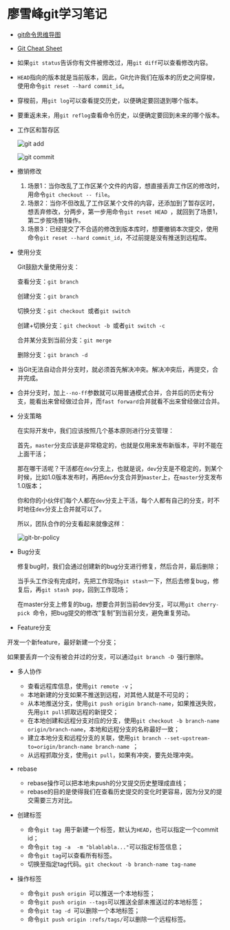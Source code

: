 # 廖雪峰git学习笔记



- [git命令思维导图](https://www.processon.com/mindmap/5df9b79ee4b0cfc88c3e63df)

- [Git Cheat Sheet](https://gitee.com/liaoxuefeng/learn-java/raw/master/teach/git-cheatsheet.pdf)

- 如果`git status`告诉你有文件被修改过，用`git diff`可以查看修改内容。

- `HEAD`指向的版本就是当前版本，因此，Git允许我们在版本的历史之间穿梭，使用命令`git reset --hard commit_id`。

- 穿梭前，用`git log`可以查看提交历史，以便确定要回退到哪个版本。

- 要重返未来，用`git reflog`查看命令历史，以便确定要回到未来的哪个版本。

- 工作区和暂存区

  ![git add](https://www.liaoxuefeng.com/files/attachments/919020074026336/0)

  ![git commit](https://www.liaoxuefeng.com/files/attachments/919020100829536/0)


- 撤销修改

  1. 场景1：当你改乱了工作区某个文件的内容，想直接丢弃工作区的修改时，用命令`git checkout -- file`。
  2. 场景2：当你不但改乱了工作区某个文件的内容，还添加到了暂存区时，想丢弃修改，分两步，第一步用命令`git reset HEAD `，就回到了场景1，第二步按场景1操作。
  3. 场景3：已经提交了不合适的修改到版本库时，想要撤销本次提交，使用命令`git reset --hard commit_id`，不过前提是没有推送到远程库。
  
-  使用分支

   Git鼓励大量使用分支：

   查看分支：`git branch`

   创建分支：`git branch `

   切换分支：`git checkout `或者`git switch `

   创建+切换分支：`git checkout -b `或者`git switch -c `

   合并某分支到当前分支：`git merge `

   删除分支：`git branch -d `


- 当Git无法自动合并分支时，就必须首先解决冲突。解决冲突后，再提交，合并完成。

- 合并分支时，加上`--no-ff`参数就可以用普通模式合并，合并后的历史有分支，能看出来曾经做过合并，而`fast forward`合并就看不出来曾经做过合并。

- 分支策略

  在实际开发中，我们应该按照几个基本原则进行分支管理：

  首先，`master`分支应该是非常稳定的，也就是仅用来发布新版本，平时不能在上面干活；

  那在哪干活呢？干活都在`dev`分支上，也就是说，`dev`分支是不稳定的，到某个时候，比如1.0版本发布时，再把`dev`分支合并到`master`上，在`master`分支发布1.0版本；

  你和你的小伙伴们每个人都在`dev`分支上干活，每个人都有自己的分支，时不时地往`dev`分支上合并就可以了。

  所以，团队合作的分支看起来就像这样：

  ![git-br-policy](https://www.liaoxuefeng.com/files/attachments/919023260793600/0)

- Bug分支

  修复bug时，我们会通过创建新的bug分支进行修复，然后合并，最后删除；

  当手头工作没有完成时，先把工作现场`git stash`一下，然后去修复bug，修复后，再`git stash pop`，回到工作现场；

  在master分支上修复的bug，想要合并到当前dev分支，可以用`git cherry-pick `命令，把bug提交的修改“复制”到当前分支，避免重复劳动。

-  Feature分支

  开发一个新feature，最好新建一个分支；

  如果要丢弃一个没有被合并过的分支，可以通过`git branch -D `强行删除。

- 多人协作

  - 查看远程库信息，使用`git remote -v`；
  - 本地新建的分支如果不推送到远程，对其他人就是不可见的；
  - 从本地推送分支，使用`git push origin branch-name`，如果推送失败，先用`git pull`抓取远程的新提交；
  - 在本地创建和远程分支对应的分支，使用`git checkout -b branch-name origin/branch-name`，本地和远程分支的名称最好一致；
  - 建立本地分支和远程分支的关联，使用`git branch --set-upstream-to=origin/branch-name branch-name `；
  - 从远程抓取分支，使用`git pull`，如果有冲突，要先处理冲突。

- rebase


  - rebase操作可以把本地未push的分叉提交历史整理成直线；
  - rebase的目的是使得我们在查看历史提交的变化时更容易，因为分叉的提交需要三方对比。

- 创建标签

  - 命令`git tag `用于新建一个标签，默认为`HEAD`，也可以指定一个commit id；
  - 命令`git tag -a  -m "blablabla..."`可以指定标签信息；
  - 命令`git tag`可以查看所有标签。
  - 切换至指定tag代码。`git checkout -b branch-name tag-name`

- 操作标签

  - 命令`git push origin `可以推送一个本地标签；
  - 命令`git push origin --tags`可以推送全部未推送过的本地标签；
  - 命令`git tag -d `可以删除一个本地标签；
  - 命令`git push origin :refs/tags/`可以删除一个远程标签。